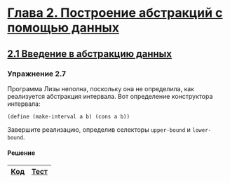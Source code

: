 # [Глава 2. Построение абстракций с помощью данных](index.md#Глава-2-Построение-абстракций-с-помощью-данных)
## [2.1 Введение в абстракцию данных](index.md#21-Введение-в-абстракцию-данных)

### Упражнение 2.7
Программа Лизы неполна, поскольку она не определила, как реализуется абстракция интервала.
Вот определение конструктора интервала:

```racket
(define (make-interval a b) (cons a b))
```

Завершите реализацию, определив селекторы `upper-bound` и `lower-bound`.

#### Решение
[Код](../../src/chapter02/exercise_2_07.rkt) | [Тест](../../test/chapter02/test_exercise_2_07.rkt)
--- | ---
